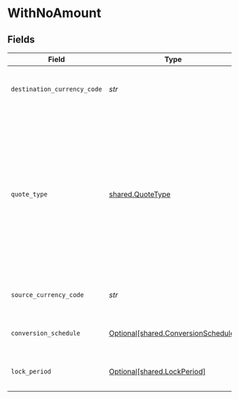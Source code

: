 # WithNoAmount


## Fields

| Field                                                                                                                                                                                                                                                 | Type                                                                                                                                                                                                                                                  | Required                                                                                                                                                                                                                                              | Description                                                                                                                                                                                                                                           | Example                                                                                                                                                                                                                                               |
| ----------------------------------------------------------------------------------------------------------------------------------------------------------------------------------------------------------------------------------------------------- | ----------------------------------------------------------------------------------------------------------------------------------------------------------------------------------------------------------------------------------------------------- | ----------------------------------------------------------------------------------------------------------------------------------------------------------------------------------------------------------------------------------------------------- | ----------------------------------------------------------------------------------------------------------------------------------------------------------------------------------------------------------------------------------------------------- | ----------------------------------------------------------------------------------------------------------------------------------------------------------------------------------------------------------------------------------------------------- |
| `destination_currency_code`                                                                                                                                                                                                                           | *str*                                                                                                                                                                                                                                                 | :heavy_check_mark:                                                                                                                                                                                                                                    | 3-letter [ISO-4217 currency code](https://www.iso.org/iso-4217-currency-codes.html) for the destination amount.                                                                                                                                       | SGD                                                                                                                                                                                                                                                   |
| `quote_type`                                                                                                                                                                                                                                          | [shared.QuoteType](../../models/shared/quotetype.md)                                                                                                                                                                                                  | :heavy_check_mark:                                                                                                                                                                                                                                    | The type of the quote.<br/>  * `balance_transfer`: Quote for transferring the balance from one currency to another within the same customer wallet.<br/>  * `payout`: Quote for transferring money to a registered beneficiary's wallet in another currency.<br/> |                                                                                                                                                                                                                                                       |
| `source_currency_code`                                                                                                                                                                                                                                | *str*                                                                                                                                                                                                                                                 | :heavy_check_mark:                                                                                                                                                                                                                                    | 3-letter [ISO-4217 currency code](https://www.iso.org/iso-4217-currency-codes.html) for the source amount.                                                                                                                                            | USD                                                                                                                                                                                                                                                   |
| `conversion_schedule`                                                                                                                                                                                                                                 | [Optional[shared.ConversionSchedule]](../../models/shared/conversionschedule.md)                                                                                                                                                                      | :heavy_minus_sign:                                                                                                                                                                                                                                    | The time period after which the conversion should be settled.                                                                                                                                                                                         | immediate                                                                                                                                                                                                                                             |
| `lock_period`                                                                                                                                                                                                                                         | [Optional[shared.LockPeriod]](../../models/shared/lockperiod.md)                                                                                                                                                                                      | :heavy_minus_sign:                                                                                                                                                                                                                                    | The duration for which the quote remains valid after creation.                                                                                                                                                                                        | 15_mins                                                                                                                                                                                                                                               |